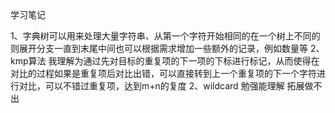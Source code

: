 学习笔记

1、字典树可以用来处理大量字符串、从第一个字符开始相同的在一个树上不同的则展开分支一直到末尾中间也可以根据需求增加一些额外的记录，例如数量等
2、kmp算法 我理解为通过先对目标的重复项的下一项的下标进行标记，从而使得在对比的过程如果是重复项后对比出错，可以直接转到上一个重复项的下一个字符进行对比，可以不错过重复项，达到m+n的复度
2、wildcard 勉强能理解 拓展做不出